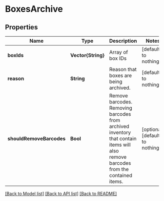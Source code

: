 # BoxesArchive


## Properties
Name | Type | Description | Notes
------------ | ------------- | ------------- | -------------
**boxIds** | **Vector{String}** | Array of box IDs | [default to nothing]
**reason** | **String** | Reason that boxes are being archived.  | [default to nothing]
**shouldRemoveBarcodes** | **Bool** | Remove barcodes. Removing barcodes from archived inventory that contain items will also remove barcodes from the contained items.  | [optional] [default to nothing]


[[Back to Model list]](../README.md#models) [[Back to API list]](../README.md#api-endpoints) [[Back to README]](../README.md)


